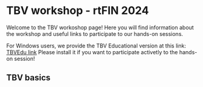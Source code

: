 # TBV workshop - rtFIN 2024


Welcome to the TBV workoshop page! Here you will find information about the workshop and useful links to participate to our hands-on sessions.

For Windows users, we provide the TBV Educational version at this link: [TBVEdu link](https://download.brainvoyager.com/tbv/setup_tbvedu-v4.4.8_win-x64.exe)
Please install it if you want to participate activetly to the hands-on session!

## TBV basics





